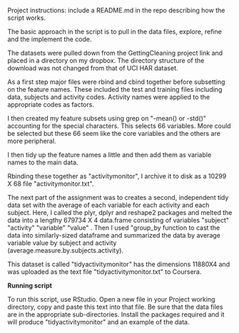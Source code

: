 Project instructions: include a README.md in the repo describing how the script works.

The basic approach in the script is to pull in the data files, explore, refine and the implement the code.  

The datasets were pulled down from the GettingCleaning project link and placed in a directory on my dropbox.  The directory structure of the download was not changed from that of UCI HAR dataset. 

As a first step major files were rbind and cbind together before subsetting on the feature names.  These included the test and training files including data, subjects and activity codes.  Activity names were applied to the appropriate codes as factors.


I then created my feature subsets using grep on "-mean() or -std()" accounting for the special characters.  This selects 66 variables.  More could be selected but these 66 seem like the core variables and the others are more peripheral.  

I then tidy up the feature names a little and then add them as variable names to the main data. 


Rbinding these together as "activitymonitor", I archive it to disk as a 10299 X 68 file "activitymonitor.txt". 

The next part of the assignment was to creates a second, independent tidy data set with the average of each variable for each activity and each subject. Here, I called the plyr, dplyr and reshape2 packages and melted the data into a lengthy 679734 X 4 data.frame consisting of variables "subject" "activity"  "variable"  "value" .  Then I used "group_by function to cast the data into similarly-sized dataframe and  summarized the data by average variable value by subject and activity (average.measure.by.subjects.activity).  

This dataset is called "tidyactivitymonitor" has the dimensions 11880X4 and was uploaded as the text file "tidyactivitymonitor.txt" to Coursera.

**Running script**

To run this script, use RStudio. Open a new file in your Project working directory, copy and paste this text into that file.  Be sure that the data files are in the appropriate sub-directories.  Install the packages required and it will produce "tidyactivitymonitor" and an example of the data.